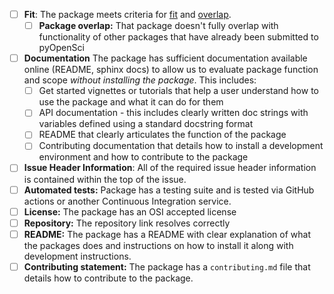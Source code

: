 - [ ] **Fit**: The package meets criteria for [fit](https://www.pyopensci.org/peer-review-guide/about-peer-review/aims-and-scope.html#package-scope) and [overlap](https://www.pyopensci.org/peer-review-guide/about-peer-review/aims-and-scope.html#package-overlap).
    - [ ] **Package overlap:** That package doesn't fully overlap with functionality of other packages that have already been submitted to pyOpenSci
- [ ] **Documentation** The package has sufficient documentation available online (README, sphinx docs) to allow us to evaluate package function and scope *without installing the package*. This includes:
  - [ ] Get started vignettes or tutorials that help a user understand how to use the package and what it can do for them
  - [ ] API documentation - this includes clearly written doc strings with variables defined using a standard docstring format
  - [ ] README that clearly articulates the function of the package
  - [ ] Contributing documentation that details how to install a development environment and how to contribute to the package
- [ ] **Issue Header Information**: All of the required issue header information is contained within the top of the issue.
- [ ] **Automated tests:** Package has a testing suite and is tested via GitHub actions or another Continuous Integration service.
- [ ] **License:** The package has an OSI accepted license
- [ ] **Repository:** The repository link resolves correctly
- [ ] **README:** The package has a README with clear explanation of what the packages does and instructions on how to install it along with development instructions. 
- [ ] **Contributing statement:** The package has a `contributing.md` file that details how to contribute to the package. 
